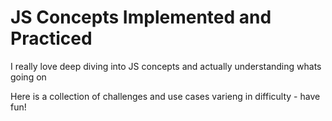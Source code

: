 # JS Concepts Implemented and Practiced

I really love deep diving into JS concepts and actually understanding whats going on

Here is a collection of challenges and use cases varieng in difficulty - have fun!
